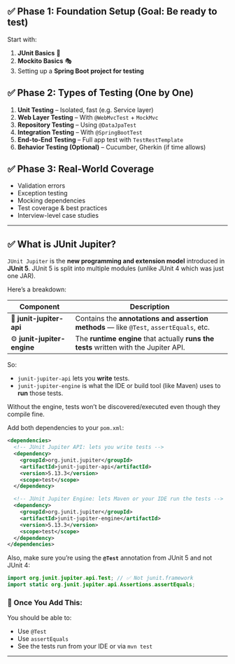 ## ✅ Phase 1: Foundation Setup (Goal: Be ready to test)

Start with:

1. **JUnit Basics** 🧪
2. **Mockito Basics** 🎭
3. Setting up a **Spring Boot project for testing**

## ✅ Phase 2: Types of Testing (One by One)

1. **Unit Testing** – Isolated, fast (e.g. Service layer)
2. **Web Layer Testing** – With `@WebMvcTest` + `MockMvc`
3. **Repository Testing** – Using `@DataJpaTest`
4. **Integration Testing** – With `@SpringBootTest`
5. **End-to-End Testing** – Full app test with `TestRestTemplate`
6. **Behavior Testing (Optional)** – Cucumber, Gherkin (if time allows)

## ✅ Phase 3: Real-World Coverage

* Validation errors
* Exception testing
* Mocking dependencies
* Test coverage & best practices
* Interview-level case studies

---

## ✅ What is JUnit Jupiter?

`JUnit Jupiter` is the **new programming and extension model** introduced in **JUnit 5**. JUnit 5 is split into multiple modules (unlike JUnit 4 which was just one JAR).

Here’s a breakdown:

| Component                   | Description                                                                             |
| --------------------------- | --------------------------------------------------------------------------------------- |
| 🧪 **junit-jupiter-api**    | Contains the **annotations and assertion methods** — like `@Test`, `assertEquals`, etc. |
| ⚙️ **junit-jupiter-engine** | The **runtime engine** that actually **runs the tests** written with the Jupiter API.   |

So:

* `junit-jupiter-api` lets you **write** tests.
* `junit-jupiter-engine` is what the IDE or build tool (like Maven) uses to **run** those tests.

Without the engine, tests won’t be discovered/executed even though they compile fine.

Add both dependencies to your `pom.xml`:

```xml
<dependencies>
  <!-- JUnit Jupiter API: lets you write tests -->
  <dependency>
    <groupId>org.junit.jupiter</groupId>
    <artifactId>junit-jupiter-api</artifactId>
    <version>5.13.3</version>
    <scope>test</scope>
  </dependency>

  <!-- JUnit Jupiter Engine: lets Maven or your IDE run the tests -->
  <dependency>
    <groupId>org.junit.jupiter</groupId>
    <artifactId>junit-jupiter-engine</artifactId>
    <version>5.13.3</version>
    <scope>test</scope>
  </dependency>
</dependencies>
```

Also, make sure you’re using the **`@Test`** annotation from JUnit 5 and not JUnit 4:

```java
import org.junit.jupiter.api.Test; // ✅ Not junit.framework
import static org.junit.jupiter.api.Assertions.assertEquals;
```

### 🧪 Once You Add This:

You should be able to:

* Use `@Test`
* Use `assertEquals`
* See the tests run from your IDE or via `mvn test`

---
